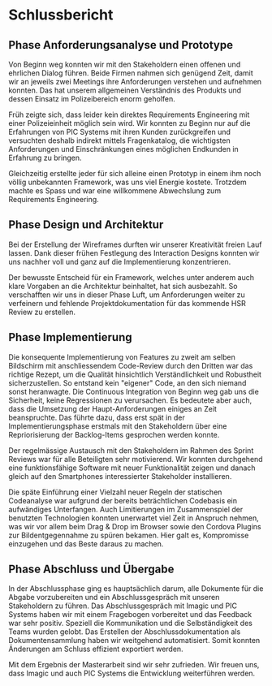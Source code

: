 # Schlussbericht

## Phase Anforderungsanalyse und Prototype
Von Beginn weg konnten wir mit den Stakeholdern einen offenen und ehrlichen Dialog führen. Beide Firmen nahmen sich genügend Zeit, damit wir an jeweils zwei Meetings ihre Anforderungen verstehen und aufnehmen konnten. Das hat unserem allgemeinen Verständnis des Produkts und dessen Einsatz im Polizeibereich enorm geholfen.

Früh zeigte sich, dass leider kein direktes Requirements Engineering mit einer Polizeieinheit möglich sein wird. Wir konnten zu Beginn nur auf die Erfahrungen von PIC Systems mit ihren Kunden zurückgreifen und versuchten deshalb indirekt mittels Fragenkatalog, die wichtigsten Anforderungen und Einschränkungen eines möglichen Endkunden in Erfahrung zu bringen.

Gleichzeitig erstellte jeder für sich alleine einen Prototyp in einem ihm noch völlig unbekannten Framework, was uns viel Energie kostete. Trotzdem machte es Spass und war eine willkommene Abwechslung zum Requirements Engineering. 

## Phase Design und Architektur
Bei der Erstellung der Wireframes durften wir unserer Kreativität freien Lauf lassen. Dank dieser frühen Festlegung des Interaction Designs konnten wir uns nachher voll und ganz auf die Implementierung konzentrieren.

Der bewusste Entscheid für ein Framework, welches unter anderem auch klare Vorgaben an die Architektur beinhaltet, hat sich ausbezahlt. So verschafften wir uns in dieser Phase Luft, um Anforderungen weiter zu verfeinern und fehlende Projektdokumentation für das kommende HSR Review zu erstellen.

## Phase Implementierung
Die konsequente Implementierung von Features zu zweit am selben Bildschirm mit anschliessendem Code-Review durch den Dritten war das richtige Rezept, um die Qualität hinsichtlich Verständlichkeit und Robustheit sicherzustellen. So entstand kein "eigener" Code, an den sich niemand sonst heranwagte. Die Continuous Integration von Beginn weg gab uns die Sicherheit, keine Regressionen zu verursachen. Es bedeutete aber auch, dass die Umsetzung der Haupt-Anforderungen einiges an Zeit beanspruchte. Das führte dazu, dass erst spät in der Implementierungsphase erstmals mit den Stakeholdern über eine Repriorisierung der Backlog-Items gesprochen werden konnte.

Der regelmässige Austausch mit den Stakeholdern im Rahmen des Sprint Reviews war für alle Beteiligten sehr motivierend. Wir konnten durchgehend eine funktionsfähige Software mit neuer Funktionalität zeigen und danach gleich auf den Smartphones interessierter Stakeholder installieren. 

Die späte Einführung einer Vielzahl neuer Regeln der statischen Codeanalyse war aufgrund der bereits beträchtlichen Codebasis ein aufwändiges Unterfangen. Auch Limitierungen im Zusammenspiel der benutzten Technologien konnten unerwartet viel Zeit in Anspruch nehmen, was wir vor allem beim Drag & Drop im Browser sowie den Cordova Plugins zur Bildentgegennahme zu spüren bekamen. Hier galt es, Kompromisse einzugehen und das Beste daraus zu machen.

## Phase Abschluss und Übergabe

In der Abschlussphase ging es hauptsächlich darum, alle Dokumente für die Abgabe vorzubereiten und ein Abschlussgespräch mit unseren Stakeholdern zu führen. Das Abschlussgespräch mit Imagic und PIC Systems haben wir mit einem Fragebogen vorbereitet und das Feedback war sehr positiv. Speziell die Kommunikation und die Selbständigkeit des Teams wurden gelobt. Das Erstellen der Abschlussdokumentation als Dokumentensammlung haben wir weitgehend automatisiert. Somit konnten Änderungen am Schluss effizient exportiert werden.

Mit dem Ergebnis der Masterarbeit sind wir sehr zufrieden. Wir freuen uns, dass Imagic und auch PIC Systems die Entwicklung weiterführen werden.
